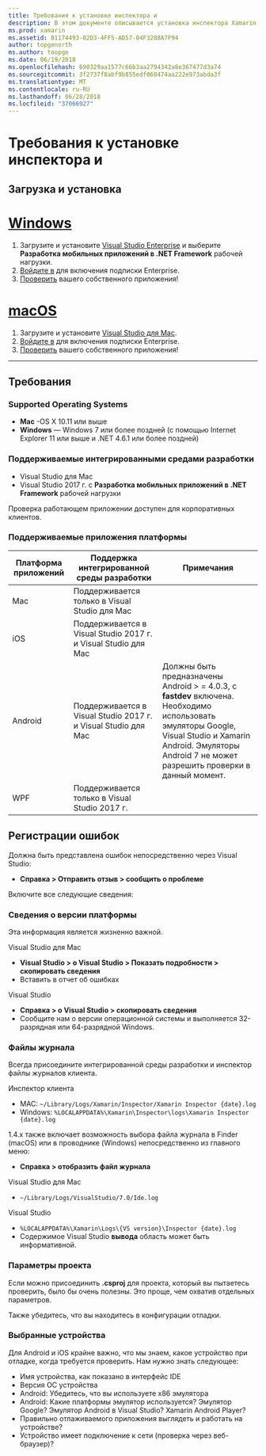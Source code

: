 ```yaml
---
title: Требования к установке инспектора и
description: В этом документе описывается установка инспектора Xamarin и описание поддерживаемых операционных систем, интегрированных средах разработки и платформах для приложений.
ms.prod: xamarin
ms.assetid: 81174493-02D3-4FF5-AD57-04F3288A7F94
author: topgenorth
ms.author: toopge
ms.date: 06/19/2018
ms.openlocfilehash: 690329aa1577c66b3aa2794342a8e367477d3a74
ms.sourcegitcommit: 3f2737f8abf9b855edf060474aa222e973abda3f
ms.translationtype: MT
ms.contentlocale: ru-RU
ms.lasthandoff: 06/28/2018
ms.locfileid: "37066927"
---
```

# <a name="inspector-installation-and-requirements"></a>Требования к установке инспектора и

## <a name="download-and-installation"></a>Загрузка и установка

# <a name="windowstabwindows"></a>[Windows](#tab/windows)

1. Загрузите и установите [Visual Studio Enterprise](https://visualstudio.microsoft.com/vs/) и выберите **Разработка мобильных приложений в .NET Framework** рабочей нагрузки.
1. [Войдите в](https://docs.microsoft.com/visualstudio/ide/signing-in-to-visual-studio) для включения подписки Enterprise.
1. [Проверить](~/tools/inspector/inspect.md) вашего собственного приложения!

# <a name="macostabmacos"></a>[macOS](#tab/macos)

1. Загрузите и установите [Visual Studio для Mac](https://visualstudio.microsoft.com/vs/mac/).
1. [Войдите в](https://docs.microsoft.com/visualstudio/mac/activation) для включения подписки Enterprise.
1. [Проверить](~/tools/inspector/inspect.md) вашего собственного приложения!

-----

## <a name="requirements"></a>Требования

### <a name="supported-operating-systems"></a>Supported Operating Systems

- **Mac** -OS X 10.11 или выше
- **Windows** — Windows 7 или более поздней (с помощью Internet Explorer 11 или выше и .NET 4.6.1 или более поздней)

### <a name="supported-ides"></a>Поддерживаемые интегрированными средами разработки

- Visual Studio для Mac
- Visual Studio 2017 г. с **Разработка мобильных приложений в .NET Framework** рабочей нагрузки

Проверка работающем приложении доступен для корпоративных клиентов.

<a name="supported-platforms" />

### <a name="supported-app-platforms"></a>Поддерживаемые приложения платформы

|Платформа приложений|Поддержка интегрированной среды разработки|Примечания|
|--- |--- |--- |
|Mac|Поддерживается только в Visual Studio для Mac|
|iOS|Поддерживается в Visual Studio 2017 г. и Visual Studio для Mac| |
|Android|Поддерживается в Visual Studio 2017 г. и Visual Studio для Mac|Должны быть предназначены Android > = 4.0.3, с **fastdev** включена.<br />Необходимо использовать эмуляторы Google, Visual Studio и Xamarin Android. Эмуляторы Android 7 не может разрешить проверки в данный момент.|
|WPF|Поддерживается только в Visual Studio 2017 г.|

<a name="reporting-bugs" />

## <a name="reporting-bugs"></a>Регистрации ошибок

Должна быть представлена ошибок непосредственно через Visual Studio:

- **Справка > Отправить отзыв > сообщить о проблеме**

Включите все следующие сведения:

### <a name="platform-version-information"></a>Сведения о версии платформы

Эта информация является жизненно важной.

Visual Studio для Mac

- **Visual Studio > о Visual Studio > Показать подробности > скопировать сведения**
- Вставить в отчет об ошибках

Visual Studio

- **Справка > о Visual Studio > скопировать сведения**
- Сообщите нам о версии операционной системы и выполняется 32-разрядная или 64-разрядной Windows.

### <a name="log-files"></a>Файлы журнала

Всегда присоедините интегрированной среды разработки и инспектор файлы журналов клиента.

Инспектор клиента

- MAC: `~/Library/Logs/Xamarin/Inspector/Xamarin Inspector {date}.log`
- Windows: `%LOCALAPPDATA%\Xamarin\Inspector\logs\Xamarin Inspector {date}.log`

1.4.x также включает возможность выбора файла журнала в Finder (macOS) или в проводнике (Windows) непосредственно из главного меню:

- **Справка > отобразить файл журнала**

Visual Studio для Mac

- `~/Library/Logs/VisualStudio/7.0/Ide.log`

Visual Studio

- `%LOCALAPPDATA%\Xamarin\Logs\{VS version}\Inspector {date}.log`
- Содержимое Visual Studio **вывода** область может быть информативной.

### <a name="project-settings"></a>Параметры проекта

Если можно присоединить **.csproj** для проекта, который вы пытаетесь проверить, было бы очень полезны. Это проще, чем охватив отдельных параметров.

Также убедитесь, что вы находитесь в конфигурации отладки.

### <a name="selected-devices"></a>Выбранные устройства

Для Android и iOS крайне важно, что мы знаем, какое устройство при отладке, когда требуется проверить. Нам нужно знать следующее:

- Имя устройства, как показано в интерфейс IDE
- Версия ОС устройства
- Android: Убедитесь, что вы используете x86 эмулятора
- Android: Какие платформы эмулятор используется? Эмулятор Google? Эмулятор Android в Visual Studio? Xamarin Android Player?
- Правильно отлаживаемого приложения выглядеть и работать на устройстве?
- Устройство имеет подключение к сети (проверка через веб-браузер)?

[client-bugs]: https://github.com/Microsoft/workbooks/issues/new

